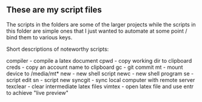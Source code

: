 ## These are my script files 

The scripts in the folders are some of the larger projects while the scripts in this folder are simple ones that I just wanted to automate at some point / bind them to various keys.

Short descriptions of noteworthy scripts:

compiler - compile a latex document
cpwd - copy working dir to clipboard
creds - copy an account name to clipboard
gc - git commit
mt - mount device to /media/mt\*
new - new shell script
newc - new shell program
se - script edit
sn - script new
syncgit - sync local computer with remote server
texclear - clear intermediate latex files
vimtex - open latex file and use entr to achieve "live preview"
